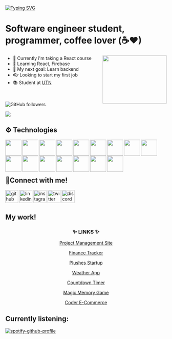 [![Typing SVG](https://readme-typing-svg.herokuapp.com?size=30&color=33F709&center=true&vCenter=true&width=900&lines=Hello+World%2C+I'm+Tomas!++%F0%9F%91%A8%F0%9F%8F%BB%E2%80%8D%F0%9F%92%BB)](https://git.io/typing-svg)


# Software engineer student, programmer, coffee lover (☕♥)

<img align="right" height="150" width="200" src="https://media.giphy.com/media/WUlplcMpOCEmTGBtBW/giphy.gif">

- 🔭 Currently i'm taking a React course
- 🌱 Learning React, Firebase
- 📢 My next goal: Learn backend
- 👓 Looking to start my first job
- 📚 Student at [UTN](https://www.frc.utn.edu.ar) 

<br>

![GitHub followers](https://img.shields.io/github/followers/tomzvilla?color=%23181717&logo=github&style=for-the-badge)

<a href="https://www.linkedin.com/in/tomas-villarreal-883526197/"><img src="https://img.shields.io/badge/LinkedIn-0077B5?style=for-the-badge&logo=linkedin&logoColor=white"></a>


## ⚙ Technologies

          
<img align="left" width="50" src="https://cdn.jsdelivr.net/gh/devicons/devicon/icons/html5/html5-original.svg" />
<img align="left" width="50" src="https://cdn.jsdelivr.net/gh/devicons/devicon/icons/css3/css3-original.svg" />
<img align="left" width="50" src="https://cdn.jsdelivr.net/gh/devicons/devicon/icons/bootstrap/bootstrap-original.svg" />
<img align="left" width="50" src="https://cdn.jsdelivr.net/gh/devicons/devicon/icons/sass/sass-original.svg" />
<img align="left" width="50" src="https://cdn.jsdelivr.net/gh/devicons/devicon/icons/vscode/vscode-original.svg" />

<img align="left" width="50" src="https://cdn.jsdelivr.net/gh/devicons/devicon/icons/pycharm/pycharm-original.svg" />
<img align="left" width="50" src="https://cdn.jsdelivr.net/gh/devicons/devicon/icons/python/python-original.svg" />
<img align="left" width="50" src="https://cdn.jsdelivr.net/gh/devicons/devicon/icons/git/git-original.svg" />

<img align="left" width="50" src="https://cdn.jsdelivr.net/gh/devicons/devicon/icons/github/github-original.svg" /> 

<img align="left" width="50" src="https://cdn.jsdelivr.net/gh/devicons/devicon/icons/visualstudio/visualstudio-plain.svg" />
<img align="left" width="50" src="https://cdn.jsdelivr.net/gh/devicons/devicon/icons/csharp/csharp-original.svg" />

<img align="left" width="50" src="https://cdn.jsdelivr.net/gh/devicons/devicon/icons/android/android-original.svg" />
<img align="left" width="50" src="https://cdn.jsdelivr.net/gh/devicons/devicon/icons/java/java-original.svg" />
<img align="left" width="50" src="https://cdn.jsdelivr.net/gh/devicons/devicon/icons/androidstudio/androidstudio-original.svg" />

<img align="left" width="50" src="https://cdn.jsdelivr.net/gh/devicons/devicon/icons/react/react-original.svg" />
<img align="left" width="50" src="https://cdn.jsdelivr.net/gh/devicons/devicon/icons/firebase/firebase-plain.svg" />
                    

<br>
<br>
<br>
<br>
<br>

## 💬Connect with me!

[<img src='https://cdn.jsdelivr.net/npm/simple-icons@3.0.1/icons/github.svg' alt='github' height='40'>](https://github.com/tomzvilla) [<img src='https://cdn.jsdelivr.net/npm/simple-icons@3.0.1/icons/linkedin.svg' alt='linkedin' height='40'>](https://www.linkedin.com/in/tomas-villarreal-883526197/) [<img src='https://cdn.jsdelivr.net/npm/simple-icons@3.0.1/icons/instagram.svg' alt='instagram' height='40'>](https://www.instagram.com/tomas_villarreal1/) [<img src='https://cdn.jsdelivr.net/npm/simple-icons@3.0.1/icons/twitter.svg' alt='twitter' height='40'>](https://twitter.com/TomzVillarreal) [<img src='https://cdn.jsdelivr.net/npm/simple-icons@3.0.1/icons/discord.svg' alt='discord' height='40'>](https://discordapp.com/users/208072597768765443)  

## My work!

<h3 align="center">✨ LINKS ✨</h3>
<p align="center"> <a target="_blank" href="https://thedojosite-80d90.web.app">Project Management Site</a></p>
<p align="center"> <a target="_blank" href="https://mymoney-3bcac.web.app">Finance Tracker</a></p>
<p align="center"> <a target="_blank" href="https://tomzvilla.github.io/tejidos-artesanales/">Plushes Startup</a></p>
<p align="center"> <a target="_blank" href="https://tomzvilla.github.io/weather-app/">Weather App</a></p>
<p align="center"> <a target="_blank" href="https://tomzvilla.github.io/countdown-timer/">Countdown Timer</a></p>
<p align="center"> <a target="_blank" href="https://tomzvilla.github.io/magic-memory/">Magic Memory Game</a></p>
<p align="center"> <a target="_blank" href="https://tomzvilla.github.io/coder-ecommerce/">Coder E-Commerce</a></p>

## Currently listening:
[![spotify-github-profile](https://spotify-github-profile.vercel.app/api/view?uid=31udoqiejhsbp7yyfu3ymznyxwj4&cover_image=true&theme=novatorem&bar_color=41d33c&bar_color_cover=true)](https://github.com/kittinan/spotify-github-profile)
<!--
**TomasVillarreal/TomasVillarreal** is a ✨ _special_ ✨ repository because its `README.md` (this file) appears on your GitHub profile.

Here are some ideas to get you started:

- 🔭 I’m currently working on ...
- 🌱 I’m currently learning ...
- 👯 I’m looking to collaborate on ...
- 🤔 I’m looking for help with ...
- 💬 Ask me about ...
- 📫 How to reach me: ...
- 😄 Pronouns: ...
- ⚡ Fun fact: ...
-->
[twitter]:https://twitter.com/home
[instagram]: https://www.instagram.com/tomas_villarreal1/
